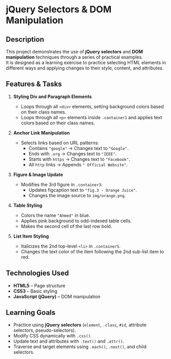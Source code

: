 # jQuery Selectors & DOM Manipulation

## Description

This project demonstrates the use of **jQuery selectors** and **DOM manipulation** techniques through a series of practical examples.  
It is designed as a learning exercise to practice selecting HTML elements in different ways and applying changes to their style, content, and attributes.

## Features & Tasks

1. **Styling Div and Paragraph Elements**

   - Loops through all `<div>` elements, setting background colors based on their class names.
   - Loops through all `<p>` elements inside `.container1` and applies text colors based on their class names.

2. **Anchor Link Manipulation**

   - Selects links based on URL patterns:
     - Contains `"google"` → Changes text to `"Google"`.
     - Ends with `.org` → Changes text to `"IEEE"`.
     - Starts with `https` → Changes text to `"Facebook"`.
     - All `http` links → Appends `" Official Website"`.

3. **Figure & Image Update**

   - Modifies the 3rd figure in `.container3`:
     - Updates figcaption text to `"fig.3 - Orange Juice"`.
     - Changes the image source to `img/orange.png`.

4. **Table Styling**

   - Colors the name `"Ahmed"` in blue.
   - Applies pink background to odd-indexed table cells.
   - Makes the second cell of the last row bold.

5. **List Item Styling**
   - Italicizes the 2nd top-level `<li>` in `.container5`.
   - Changes the text color of the item following the 2nd sub-list item to red.

## Technologies Used

- **HTML5** – Page structure
- **CSS3** – Basic styling
- **JavaScript (jQuery)** – DOM manipulation

## Learning Goals

- Practice using **jQuery selectors** (`element`, `.class`, `#id`, attribute selectors, pseudo-selectors).
- Modify CSS dynamically with `.css()`.
- Update text and attributes with `.text()` and `.attr()`.
- Traverse and target elements using `.each()`, `.next()`, and child selectors.
